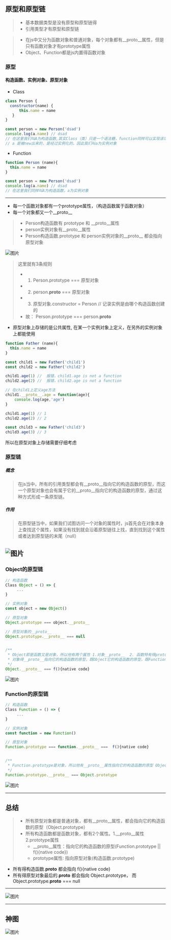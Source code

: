 ## 原型和原型链

> - 基本数据类型是没有原型和原型链得
> - 引用类型才有原型和原型链

> - 在js中又分为函数对象和普通对象，每个对象都有__proto__属性，但是只有函数对象才有prototype属性
> - Object、Function都是js内置得函数对象

### 原型

#### 构造函数、实例对象、原型对象
- Class
```js
class Person {
  constructor(name) { 
      this.name = name
   }
}

const person = new Person('dsad')
console.log(a.name) // dsad
// 在这里我们叫A为构造函数,其实Class（类）只是一个语法糖，function同样可以实现该功能
// a 是被new出来的，是经过实例化的，因此我们叫a为实例对象
```

- Function
```js
function Person (name){
  this.name = name
}

const person = new Person('dsad')
console.log(a.name) // dsad
// 在这里我们同样叫A为构造函数，a为实例对象
```
---

- 每一个函数对象都有一个prototype属性，（构造函数属于函数对象）
- 每一个对象都又一个__proto__

> - Person构造函数有 prototype 和 __proto__属性
> - person实例对象有__proto__属性
> - Person构造函数.prototype  和 person实例对象的__proto__ 都会指向原型对象

![图片](../../../public/js02.png)

> 这里就有3条规则
> - 1. Person.prototype === 原型对象
> - 2. person.__proto__ === 原型对象
> - 3. 原型对象.constructor = Person // 记录实例是由哪个构造函数创建的
> - 故： Person.prototype === person.__proto__


- 原型对象上存储的是公共属性, 在某一个实例对象上定义，在另外的实例对象上都能使用
```js
function Father (name){
  this.name = name
}

const child1 = new Father('child1')
const child2 = new Father('child2')

child1.age(1) //  报错，child1.age is not a function
child2.age(2) //  报错，child2.age is not a function

// 在child1上定义age方法
child1.__proto__.age = function(age){
    console.log(age,'age')
}

child1.age(1) // 1
child2.age(2) // 2

const child3 = new Father('child3')
child3.age(3) // 3

```
所以在原型对象上存储需要仔细考虑


### 原型链
##### 概念
> 在js当中，所有的引用类型都会有__proto__指向它的构造函数的原型，而这一个原型对象也会有属于它的__proto__指向它的构造函数的原型，通过这种方式形成一条原型链。

##### 作用
> 在原型链当中，如果我们试图访问一个对象的属性时，js首先会在对象本身上查找这个属性，如果没有找到就会沿着原型链往上找，直到找到这个属性或者达到原型链的末尾（null）

![图片](../../../public/js03.png)
---

### Object的原型链

```js
// 构造函数
Class Object = () => {
     ...
}

// 实例对象
const object = new Object()

// 原型对象
Object.prototype === object.__proto__

// 原型对象的__proto__
Object.prototype.__proto__ === null


/**
 * Object即是函数又是对象，所以他有两个属性 1.对象__proto__  2. 函数特有得prototype 
 * 对象得__proto__指向它的构造函数的原型，既Object它的构造函数的原型，既Function.prototype(),我们也叫f(){native code}
 */
Object.__proto__ === f(){native code}

```

![图片](../../../public/js04.png)

### Function的原型链
```js
// 构造函数
Class Function = () => {
     ...
}

// 实例对象
const function = new Function()

// 原型对象
Function.prototype === function.__proto__ ===  f(){native code}


/**
 * Function.prototype是对象，所以他有__proto__属性指向它的构造函数的原型 Object.prototype()
 */
Function.prototype.__proto__ === Object.prototype

```


![图片](../../../public/js05.png)

--- 

## 总结
> - 所有原型对象都是普通对象，都有__proto__属性，都会指向它的构造函数的原型（Object.prototype）
> - 所有构造函数都是函数对象，都有2个属性。1.__proto__属性 2.prototype属性
>     - __proto__属性：指向它的构造函数的原型(Function.prototype || f(){native code})
>     - prototype属性: 指向原型对象(构造函数.prototype)

- 所有得构造函数.__proto__ 都会指向 f(){native code}
- 所有得原型对象最后的.__proto__ 都会指向 Object.prototype， 而 Object.prototype.__proto__ === null
---
![图片](../../../public/js07.png)

---
## 神图
![图片](../../../public/js06.png)
